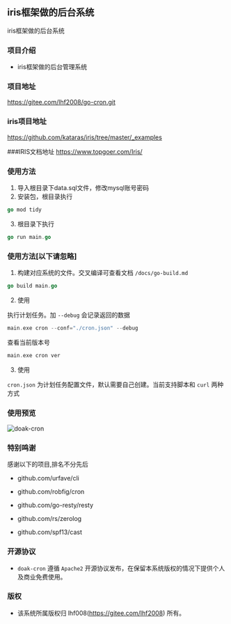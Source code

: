 ## iris框架做的后台系统

iris框架做的后台系统


### 项目介绍

*  iris框架做的后台管理系统

### 项目地址
https://gitee.com/lhf2008/go-cron.git

### iris项目地址
https://github.com/kataras/iris/tree/master/_examples

###IRIS文档地址
https://www.topgoer.com/Iris/

### 使用方法
1. 导入根目录下data.sql文件，修改mysql账号密码
2. 安装包，根目录执行
```go
go mod tidy
```      
3. 根目录下执行
```go
go run main.go
```


### 使用方法[以下请忽略]

1. 构建对应系统的文件。交叉编译可查看文档 `/docs/go-build.md`

```go
go build main.go
```

2. 使用

执行计划任务。加 `--debug` 会记录返回的数据
```go
main.exe cron --conf="./cron.json" --debug
```

查看当前版本号
```go
main.exe cron ver
```

3. 使用

`cron.json` 为计划任务配置文件，默认需要自己创建。当前支持脚本和 `curl` 两种方式


### 使用预览

![doak-cron](https://user-images.githubusercontent.com/24578855/178781346-af72bea7-3210-4138-840c-3138408147ef.jpg)


### 特别鸣谢

感谢以下的项目,排名不分先后

 - github.com/urfave/cli

 - github.com/robfig/cron

 - github.com/go-resty/resty

 - github.com/rs/zerolog

 - github.com/spf13/cast


### 开源协议

*  `doak-cron` 遵循 `Apache2` 开源协议发布，在保留本系统版权的情况下提供个人及商业免费使用。


### 版权

*  该系统所属版权归 lhf008(https://gitee.com/lhf2008) 所有。
